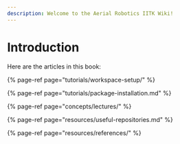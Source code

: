 ```yaml
---
description: Welcome to the Aerial Robotics IITK Wiki!
---
```


# Introduction

Here are the articles in this book:

{% page-ref page="tutorials/workspace-setup/" %}

{% page-ref page="tutorials/package-installation.md" %}

{% page-ref page="concepts/lectures/" %}

{% page-ref page="resources/useful-repositories.md" %}

{% page-ref page="resources/references/" %}

